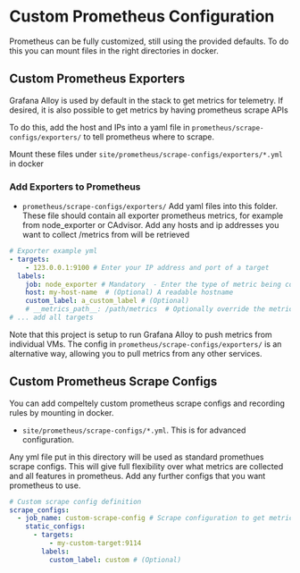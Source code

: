 # Custom Prometheus Configuration

Prometheus can be fully customized, still using the provided defaults. To do this you can mount files in the right directories in docker. 

## Custom Prometheus Exporters

Grafana Alloy is used by default in the stack to get metrics for telemetry. If desired, it is also possible to get metrics by having prometheus scrape APIs

To do this, add the host and IPs into a yaml file in `prometheus/scrape-configs/exporters/` to tell prometheus where to scrape.

Mount these files under `site/prometheus/scrape-configs/exporters/*.yml` in docker


### Add Exporters to Prometheus
- `prometheus/scrape-configs/exporters/`
 Add yaml files into this folder. These file should contain all exporter prometheus metrics, for example from node_exporter or CAdvisor. Add any hosts and ip addresses you want to collect /metrics from will be retrieved

```yaml 
# Exporter example yml
- targets:
    - 123.0.0.1:9100 # Enter your IP address and port of a target
  labels:
    job: node_exporter # Mandatory  - Enter the type of metric being collected
    host: my-host-name  # (Optional) A readable hostname
    custom_label: a_custom_label # (Optional)
    # __metrics_path__: /path/metrics  # Optionally override the metrics path, the default is just /metrics
# ... add all targets
```

Note that this project is setup to run Grafana Alloy to push metrics from individual VMs. The config in `prometheus/scrape-configs/exporters/` is an alternative way, allowing you to pull metrics from any other services.

## Custom Prometheus Scrape Configs

You can add compeltely custom prometheus scrape configs and recording rules by mounting in docker.

- `site/prometheus/scrape-configs/*.yml`. This is for advanced configuration. 

Any yml file put in this directory will be used as standard promethues scrape configs. This will give full flexibility over what metrics are collected and all features in prometheus. Add any further configs that you want prometheus to use.

```yaml
# Custom scrape config definition
scrape_configs:
  - job_name: custom-scrape-config # Scrape configuration to get metrics from elasticsearch, eg index size.
    static_configs:
      - targets:
          - my-custom-target:9114
        labels:
          custom_label: custom # (Optional)
```
